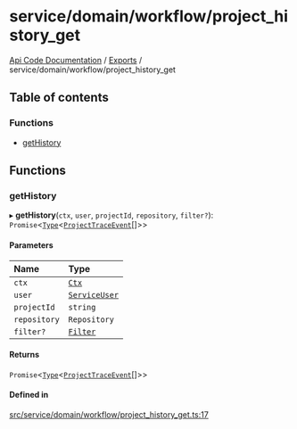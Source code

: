 # service/domain/workflow/project\_history\_get
[Api Code Documentation](../README.md) / [Exports](../modules.md) / service/domain/workflow/project\_history\_get

## Table of contents

### Functions

- [getHistory](service_domain_workflow_project_history_get.md#gethistory)

## Functions

### getHistory

▸ **getHistory**(`ctx`, `user`, `projectId`, `repository`, `filter?`): `Promise`\<[`Type`](result.md#type)\<[`ProjectTraceEvent`](../interfaces/service_domain_workflow_project_trace_event.ProjectTraceEvent.md)[]\>\>

#### Parameters

| Name | Type |
| :------ | :------ |
| `ctx` | [`Ctx`](../interfaces/lib_ctx.Ctx.md) |
| `user` | [`ServiceUser`](../interfaces/service_domain_organization_service_user.ServiceUser.md) |
| `projectId` | `string` |
| `repository` | `Repository` |
| `filter?` | [`Filter`](service_domain_workflow_historyFilter.md#filter) |

#### Returns

`Promise`\<[`Type`](result.md#type)\<[`ProjectTraceEvent`](../interfaces/service_domain_workflow_project_trace_event.ProjectTraceEvent.md)[]\>\>

#### Defined in

[src/service/domain/workflow/project_history_get.ts:17](https://github.com/openkfw/TruBudget/blob/c993c60c/api/src/service/domain/workflow/project_history_get.ts#L17)

